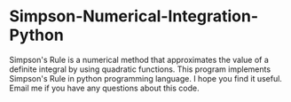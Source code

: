 # Simpson-Numerical-Integration-Python
Simpson's Rule is a numerical method that approximates the value of a definite integral by using quadratic functions. This program implements Simpson's Rule in python programming language.  I hope you find it useful. Email me if you have any questions about this code.
